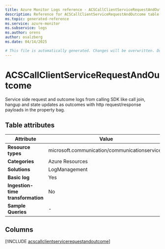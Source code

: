```yaml
---
title: Azure Monitor Logs reference - ACSCallClientServiceRequestAndOutcome
description: Reference for ACSCallClientServiceRequestAndOutcome table in Azure Monitor Logs.
ms.topic: generated-reference
ms.service: azure-monitor
ms.subservice: logs
ms.author: orens
author: osalzberg
ms.date: 04/14/2025

# This file is automatically generated. Changes will be overwritten. Do not change this file directly.
---
```


# ACSCallClientServiceRequestAndOutcome

Service side request and outcome logs from calling SDK like call join, hangup and state updates as outcomes with http request/response payloads in the property bag.


## Table attributes

|Attribute|Value|
|---|---|
|**Resource types**|microsoft.communication/communicationservices|
|**Categories**|Azure Resources|
|**Solutions**| LogManagement|
|**Basic log**|Yes|
|**Ingestion-time transformation**|No|
|**Sample Queries**|-|



## Columns
  
[!INCLUDE [acscallclientservicerequestandoutcome](~/reusable-content/ce-skilling/azure/includes/azure-monitor/reference/tables/acscallclientservicerequestandoutcome-include.md)]
